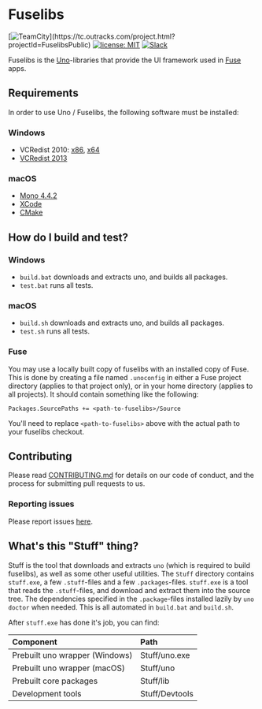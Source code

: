 # Fuselibs
[![TeamCity](https://tc.outracks.com/app/rest/builds/buildType:(id:FuselibsPublic_Trigger)/statusIcon)](https://tc.outracks.com/project.html?projectId=FuselibsPublic)
[![license: MIT](https://img.shields.io/github/license/fusetools/fuselibs-public.svg)](LICENSE.txt)
[![Slack](https://img.shields.io/badge/chat-on%20slack-blue.svg)](https://fusecommunity.slack.com/messages/fuselibs)

Fuselibs is the [Uno](https://www.fusetools.com/docs/uno/uno-lang)-libraries that provide
the UI framework used in [Fuse](https://www.fusetools.com/) apps.


## Requirements

In order to use Uno / Fuselibs, the following software must be installed:

### Windows

* VCRedist 2010: [x86](https://www.microsoft.com/en-us/download/details.aspx?id=5555), [x64](https://www.microsoft.com/en-US/Download/confirmation.aspx?id=14632)
* [VCRedist 2013](https://www.microsoft.com/en-gb/download/details.aspx?id=40784)

### macOS

* [Mono 4.4.2](https://download.mono-project.com/archive/4.4.2/macos-10-universal/MonoFramework-MDK-4.4.2.macos10.xamarin.universal.pkg)
* [XCode](https://developer.apple.com/xcode/)
* [CMake](https://cmake.org/)


## How do I build and test?

### Windows

* `build.bat` downloads and extracts uno, and builds all packages.
* `test.bat` runs all tests.

### macOS

* `build.sh` downloads and extracts uno, and builds all packages.
* `test.sh` runs all tests.


### Fuse

You may use a locally built copy of fuselibs with an installed copy of
Fuse. This is done by creating a file named `.unoconfig` in either a Fuse
project directory (applies to that project only), or in your home
directory (applies to all projects). It should contain something like the
following:

```
Packages.SourcePaths += <path-to-fuselibs>/Source
```

You'll need to replace `<path-to-fuselibs>` above with the actual path to
your fuselibs checkout.


## Contributing

Please read [CONTRIBUTING.md](CONTRIBUTING.md) for details on our code of
conduct, and the process for submitting pull requests to us.

### Reporting issues

Please report issues [here](https://github.com/fusetools/fuselibs-public/issues).

## What's this "Stuff" thing?

Stuff is the tool that downloads and extracts `uno` (which is required to
build fuselibs), as well as some other useful utilities. The `Stuff`
directory contains `stuff.exe`, a few `.stuff`-files and a few
`.packages`-files. `stuff.exe` is a tool that reads the `.stuff`-files,
and download and extract them into the source tree. The dependencies
specified in the `.package`-files installed lazily by `uno doctor` when
needed. This is all automated in `build.bat` and `build.sh`.

After `stuff.exe` has done it's job, you can find:

| Component                      | Path           |
|:-------------------------------|:---------------|
| Prebuilt uno wrapper (Windows) | Stuff/uno.exe  |
| Prebuilt uno wrapper (macOS)   | Stuff/uno      |
| Prebuilt core packages         | Stuff/lib      |
| Development tools              | Stuff/Devtools |
